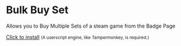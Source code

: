 # Bulk Buy Set
Allows you to Buy Multiple Sets of a steam game from the Badge Page

<a href="https://github.com/lokinsethia/bulkbuyset/blob/master/Bulk%20Set%20Buyer.user.js">Click to install</a>
<small>(A userscript engine, like Tampermonkey, is required.)</small>
